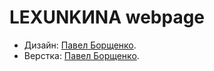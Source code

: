# LEXUNKИNA webpage

* Дизайн: [Павел Борщенко](https://github.com/holdonL).
* Верстка: [Павел Борщенко](https://github.com/holdonL).
